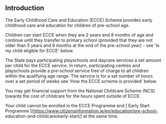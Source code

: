 ##  Introduction

The Early Childhood Care and Education (ECCE) Scheme provides early childhood
care and education for children of pre-school age.

Children can start ECCE when they are 2 years and 8 months of age and continue
until they transfer to primary school (provided that they are not older than 5
years and 6 months at the end of the pre-school year) - see 'Is my child
eligible for ECCE' below.

The State pays participating playschools and daycare services a set amount per
child for the ECCE service. In return, participating centres and playschools
provide a pre-school service free of charge to all children within the
qualifying age range. The service is for a set number of hours over a set
period of weeks see ‘How the ECCE scheme is provided’ below.

You may get financial support from the National Childcare Scheme (NCS) towards
the cost of childcare for the hours spent outside of ECCE.

Your child cannot be enrolled in the ECCE Programme and [ Early Start
Programme ](https://www.citizensinformation.ie/en/education/pre-school-
education-and-childcare/early-start/) at the same time.
